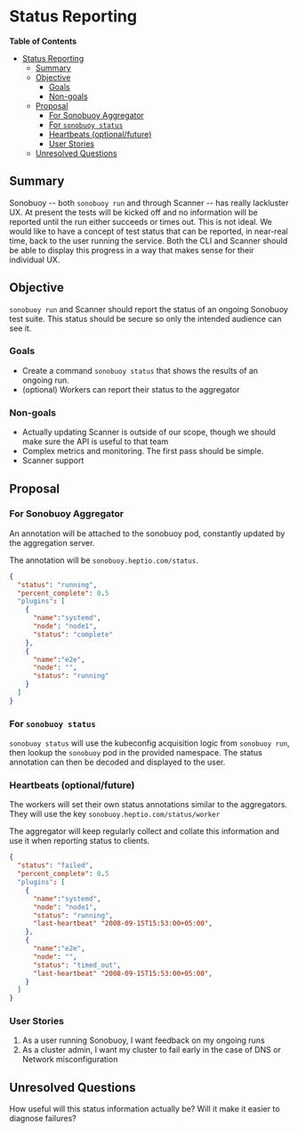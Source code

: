 # Status Reporting

<!-- markdown-toc start - Don't edit this section. Run M-x markdown-toc-refresh-toc -->
**Table of Contents**

- [Status Reporting](#status-reporting)
    - [Summary](#summary)
    - [Objective](#objective)
        - [Goals](#goals)
        - [Non-goals](#non-goals)
    - [Proposal](#proposal)
        - [For Sonobuoy Aggregator](#for-sonobuoy-aggregator)
        - [For `sonobuoy status`](#for-sonobuoy-status)
        - [Heartbeats (optional/future)](#heartbeats-optionalfuture)
        - [User Stories](#user-stories)
    - [Unresolved Questions](#unresolved-questions)

<!-- markdown-toc end -->

## Summary

Sonobuoy -- both `sonobuoy run` and through Scanner -- has really lackluster UX.
At present the tests will be kicked off and no information will be reported
until the run either succeeds or times out. This is not ideal. We would like to
have a concept of test status that can be reported, in near-real time, back to
the user running the service. Both the CLI and Scanner should be able to display
this progress in a way that makes sense for their individual UX.

## Objective

`sonobuoy run` and Scanner should report the status of an ongoing Sonobuoy test suite.
This status should be secure so only the intended audience can see it.

### Goals

* Create a command `sonobuoy status` that shows the results of an ongoing run.
* (optional) Workers can report their status to the aggregator

### Non-goals

* Actually updating Scanner is outside of our scope, though we should make sure
  the API is useful to that team
* Complex metrics and monitoring. The first pass should be simple.
* Scanner support

## Proposal

### For Sonobuoy Aggregator

An annotation will be attached to the sonobuoy pod, constantly updated by the
aggregation server.

The annotation will be `sonobuoy.heptio.com/status`.

```json
{
  "status": "running",
  "percent_complete": 0.5
  "plugins": [
    {
      "name":"systemd",
      "node": "node1",
      "status": "complete"
    },
    {
      "name":"e2e",
      "node": "",
      "status": "running"
    }
  ]
}

```

### For `sonobuoy status`

`sonobuoy status` will use the kubeconfig acquisition logic from `sonobuoy run`,
then lookup the `sonobuoy` pod in the provided namespace. The status annotation can
then be decoded and displayed to the user.

### Heartbeats (optional/future)

The workers will set their own status annotations similar to the aggregators.
They will use the key `sonobuoy.heptio.com/status/worker`

The aggregator will keep regularly collect and collate this information and use
it when reporting status to clients.


```json
{
  "status": "failed",
  "percent_complete": 0.5
  "plugins": [
    {
      "name":"systemd",
      "node": "node1",
      "status": "running",
      "last-heartbeat" "2008-09-15T15:53:00+05:00",
    },
    {
      "name":"e2e",
      "node": "",
      "status": "timed_out",
      "last-heartbeat" "2008-09-15T15:53:00+05:00",
    }
  ]
}
```

### User Stories

1. As a user running Sonobuoy, I want feedback on my ongoing runs
2. As a cluster admin, I want my cluster to fail early in the case of DNS or
   Network misconfiguration

## Unresolved Questions

How useful will this status information actually be? Will it make it easier to diagnose failures?
